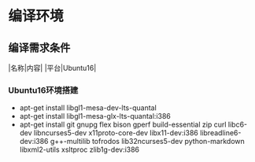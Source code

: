 # 编译环境
## 编译需求条件
|名称|内容|
|平台|Ubuntu16|


### Ubuntu16环境搭建
* apt-get install libgl1-mesa-dev-lts-quantal
* apt-get install libgl1-mesa-glx-lts-quantal:i386
* apt-get install git gnupg flex bison gperf build-essential zip curl libc6-dev libncurses5-dev x11proto-core-dev libx11-dev:i386 libreadline6-dev:i386 g++-multilib tofrodos lib32ncurses5-dev python-markdown libxml2-utils xsltproc zlib1g-dev:i386